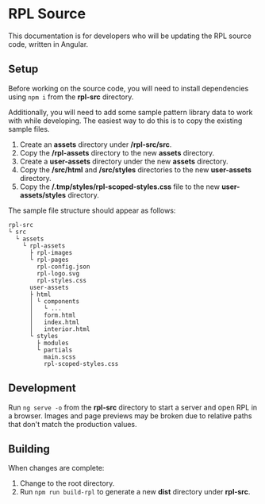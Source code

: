 # RPL Source

This documentation is for developers who will be updating the RPL source code, written in Angular.

## Setup

Before working on the source code, you will need to install dependencies using `npm i` from the **rpl-src** directory.

Additionally, you will need to add some sample pattern library data to work with while developing. The easiest way to do this is to copy the existing sample files.

1. Create an **assets** directory under **/rpl-src/src**.
1. Copy the **/rpl-assets** directory to the new **assets** directory.
1. Create a **user-assets** directory under the new **assets** directory.
1. Copy the **/src/html** and **/src/styles** directories to the new **user-assets** directory.
1. Copy the **/.tmp/styles/rpl-scoped-styles.css** file to the new **user-assets/styles** directory.

The sample file structure should appear as follows:

```
rpl-src
└ src
  └ assets
    └ rpl-assets
      ├ rpl-images
      └ rpl-pages
        rpl-config.json
        rpl-logo.svg
        rpl-styles.css
      user-assets
      ├ html
      │ └ components
      │   └ ...
      │   form.html
      │   index.html
      │   interior.html
      └ styles
        ├ modules
        └ partials
          main.scss
          rpl-scoped-styles.css
```

## Development

Run `ng serve -o` from the **rpl-src** directory to start a server and open RPL in a browser. Images and page previews may be broken due to relative paths that don't match the production values.

## Building

When changes are complete:

1. Change to the root directory.
1. Run `npm run build-rpl` to generate a new **dist** directory under **rpl-src**.
